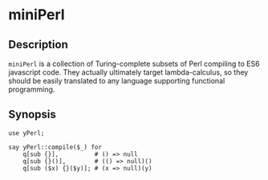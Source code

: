 miniPerl
========

## Description

`miniPerl` is a collection of Turing-complete subsets of Perl compiling to ES6
javascript code.  They actually ultimately target lambda-calculus, so they
should be easily translated to any language supporting functional programming.

## Synopsis

```Perl6
use yPerl;

say yPerl::compile($_) for
    q[sub {}],          # () => null
    q[sub {}()],        # (() => null)()
    q[sub ($x) {}($y)]; # (x => null)(y)
```
    

    
